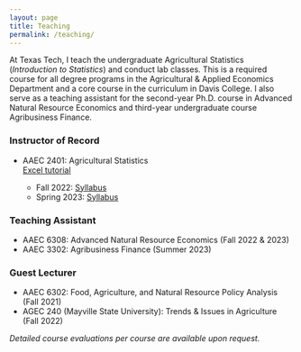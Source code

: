 ```yaml
---
layout: page
title: Teaching
permalink: /teaching/
---
```

At Texas Tech, I teach the undergraduate Agricultural Statistics (*Introduction to Statistics*) and conduct lab classes. This is a required course for all degree programs in the Agricultural & Applied Economics Department and a core course in the curriculum in Davis College. I also serve as a teaching assistant for the second-year Ph.D. course in Advanced Natural Resource Economics and third-year undergraduate course Agribusiness Finance. 

### Instructor of Record<br>
* AAEC 2401: Agricultural Statistics<br> [Excel tutorial](/AAEC%202401%20Excel%20basics%20learning.zip)

    + Fall 2022: [Syllabus](/AAEC2401-001_Syllabus_Fall2022.pdf)
    + Spring 2023: [Syllabus](/AAEC2401-001_Syllabus_Spring2023.pdf)

### Teaching Assistant <br>
* AAEC 6308: Advanced Natural Resource Economics (Fall 2022 & 2023)
* AAEC 3302: Agribusiness Finance (Summer 2023)

### Guest Lecturer <br> 
* AAEC 6302: Food, Agriculture, and Natural Resource Policy Analysis (Fall 2021)
* AGEC 240 (Mayville State University): Trends & Issues in Agriculture (Fall 2022) <br> 



 *Detailed course evaluations per course are available upon request.*
